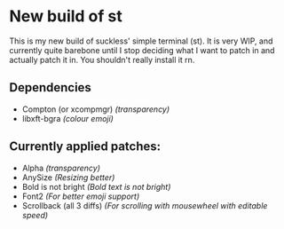# New build of st 

This is my new build of suckless' simple terminal (st).
It is very WIP, and currently quite barebone until I stop deciding what I want to patch in and actually patch it in.
You shouldn't really install it rn.

## Dependencies

* Compton (or xcompmgr) *(transparency)*
* libxft-bgra *(colour emoji)*

## Currently applied patches:

* Alpha *(transparency)*
* AnySize *(Resizing better)*
* Bold is not bright *(Bold text is not bright)*
* Font2 *(For better emoji support)*
* Scrollback (all 3 diffs) *(For scrolling with mousewheel with editable speed)*
